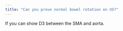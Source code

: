 ```yaml
---
title: "Can you prove normal bowel rotation on US?"
---
```

If you can show D3 between the SMA and aorta.

